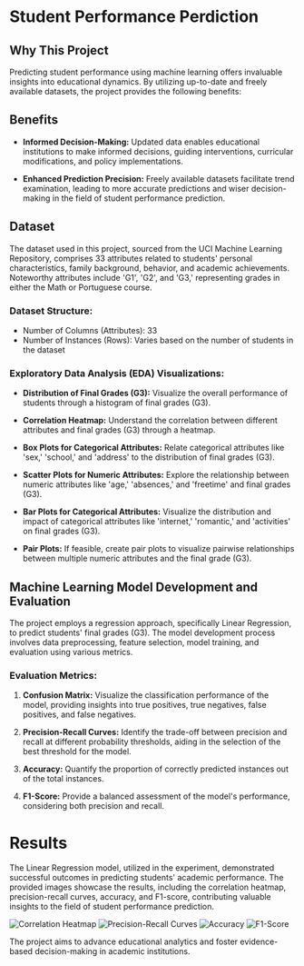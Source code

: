 # Student Performance Perdiction
## Why This Project

Predicting student performance using machine learning offers invaluable insights into educational dynamics. By utilizing up-to-date and freely available datasets, the project provides the following benefits:

## Benefits

- **Informed Decision-Making:** Updated data enables educational institutions to make informed decisions, guiding interventions, curricular modifications, and policy implementations.

- **Enhanced Prediction Precision:** Freely available datasets facilitate trend examination, leading to more accurate predictions and wiser decision-making in the field of student performance prediction.

## Dataset

The dataset used in this project, sourced from the UCI Machine Learning Repository, comprises 33 attributes related to students' personal characteristics, family background, behavior, and academic achievements. Noteworthy attributes include 'G1', 'G2', and 'G3,' representing grades in either the Math or Portuguese course.

### Dataset Structure:

- Number of Columns (Attributes): 33
- Number of Instances (Rows): Varies based on the number of students in the dataset

### Exploratory Data Analysis (EDA) Visualizations:

- **Distribution of Final Grades (G3):** Visualize the overall performance of students through a histogram of final grades (G3).

- **Correlation Heatmap:** Understand the correlation between different attributes and final grades (G3) through a heatmap.

- **Box Plots for Categorical Attributes:** Relate categorical attributes like 'sex,' 'school,' and 'address' to the distribution of final grades (G3).

- **Scatter Plots for Numeric Attributes:** Explore the relationship between numeric attributes like 'age,' 'absences,' and 'freetime' and final grades (G3).

- **Bar Plots for Categorical Attributes:** Visualize the distribution and impact of categorical attributes like 'internet,' 'romantic,' and 'activities' on final grades (G3).

- **Pair Plots:** If feasible, create pair plots to visualize pairwise relationships between multiple numeric attributes and the final grade (G3).

## Machine Learning Model Development and Evaluation

The project employs a regression approach, specifically Linear Regression, to predict students' final grades (G3). The model development process involves data preprocessing, feature selection, model training, and evaluation using various metrics.

### Evaluation Metrics:

1. **Confusion Matrix:** Visualize the classification performance of the model, providing insights into true positives, true negatives, false positives, and false negatives.

2. **Precision-Recall Curves:** Identify the trade-off between precision and recall at different probability thresholds, aiding in the selection of the best threshold for the model.

3. **Accuracy:** Quantify the proportion of correctly predicted instances out of the total instances.

4. **F1-Score:** Provide a balanced assessment of the model's performance, considering both precision and recall.

# Results

The Linear Regression model, utilized in the experiment, demonstrated successful outcomes in predicting students' academic performance. The provided images showcase the results, including the correlation heatmap, precision-recall curves, accuracy, and F1-score, contributing valuable insights to the field of student performance prediction.

![Correlation Heatmap]()
![Precision-Recall Curves]()
![Accuracy]()
![F1-Score]()

The project aims to advance educational analytics and foster evidence-based decision-making in academic institutions.
